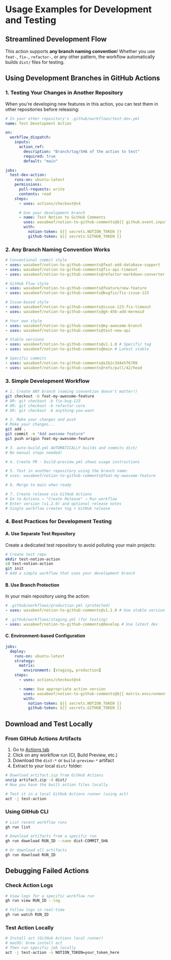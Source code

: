 # Usage Examples for Development and Testing

## Streamlined Development Flow

This action supports **any branch naming convention**! Whether you use `feat-`, `fix-`, `refactor-`, or any other pattern, the workflow automatically builds `dist/` files for testing.

## Using Development Branches in GitHub Actions

### 1. Testing Your Changes in Another Repository

When you're developing new features in this action, you can test them in other repositories before releasing:

```yaml
# In your other repository's .github/workflows/test-dev.yml
name: Test Development Action

on:
  workflow_dispatch:
    inputs:
      action_ref:
        description: "Branch/tag/SHA of the action to test"
        required: true
        default: "main"

jobs:
  test-dev-action:
    runs-on: ubuntu-latest
    permissions:
      pull-requests: write
      contents: read
    steps:
      - uses: actions/checkout@v4

      # Use your development branch
      - name: Test Notion to GitHub Comments
        uses: wasabeef/notion-to-github-comments@${{ github.event.inputs.action_ref }}
        with:
          notion-token: ${{ secrets.NOTION_TOKEN }}
          github-token: ${{ secrets.GITHUB_TOKEN }}
```

### 2. Any Branch Naming Convention Works

```yaml
# Conventional commit style
- uses: wasabeef/notion-to-github-comments@feat-add-database-support
- uses: wasabeef/notion-to-github-comments@fix-api-timeout
- uses: wasabeef/notion-to-github-comments@refactor-markdown-converter

# GitHub Flow style
- uses: wasabeef/notion-to-github-comments@feature/new-feature
- uses: wasabeef/notion-to-github-comments@bugfix/fix-issue-123

# Issue-based style
- uses: wasabeef/notion-to-github-comments@issue-123-fix-timeout
- uses: wasabeef/notion-to-github-comments@gh-456-add-mermaid

# Your own style
- uses: wasabeef/notion-to-github-comments@my-awesome-branch
- uses: wasabeef/notion-to-github-comments@test-new-api

# Stable versions
- uses: wasabeef/notion-to-github-comments@v1.1.0 # Specific tag
- uses: wasabeef/notion-to-github-comments@main # Latest stable

# Specific commits
- uses: wasabeef/notion-to-github-comments@a1b2c3d4e5f6789
- uses: wasabeef/notion-to-github-comments@refs/pull/42/head
```

### 3. Simple Development Workflow

```bash
# 1. Create ANY branch (naming convention doesn't matter!)
git checkout -b feat-my-awesome-feature
# OR: git checkout -b fix-bug-123
# OR: git checkout -b refactor-core
# OR: git checkout -b anything-you-want

# 2. Make your changes and push
# Make your changes...
git add .
git commit -m "Add awesome feature"
git push origin feat-my-awesome-feature

# 3. auto-build.yml AUTOMATICALLY builds and commits dist/
# No manual steps needed!

# 4. Create PR - build-preview.yml shows usage instructions

# 5. Test in another repository using the branch name:
# uses: wasabeef/notion-to-github-comments@feat-my-awesome-feature

# 6. Merge to main when ready

# 7. Create release via GitHub Actions
# Go to Actions → "Create Release" → Run workflow
# Enter version (v1.2.0) and optional release notes
# Single workflow creates tag + GitHub release
```

### 4. Best Practices for Development Testing

#### A. Use Separate Test Repository

Create a dedicated test repository to avoid polluting your main projects:

```bash
# Create test repo
mkdir test-notion-action
cd test-notion-action
git init
# Add a simple workflow that uses your development branch
```

#### B. Use Branch Protection

In your main repository using the action:

```yaml
# .github/workflows/production.yml (protected)
- uses: wasabeef/notion-to-github-comments@v1.1.0 # Use stable version

# .github/workflows/staging.yml (for testing)
- uses: wasabeef/notion-to-github-comments@develop # Use latest dev
```

#### C. Environment-based Configuration

```yaml
jobs:
  deploy:
    runs-on: ubuntu-latest
    strategy:
      matrix:
        environment: [staging, production]
    steps:
      - uses: actions/checkout@v4

      - name: Use appropriate action version
        uses: wasabeef/notion-to-github-comments@${{ matrix.environment == 'production' && 'v1.1.0' || 'develop' }}
        with:
          notion-token: ${{ secrets.NOTION_TOKEN }}
          github-token: ${{ secrets.GITHUB_TOKEN }}
```

## Download and Test Locally

### From GitHub Actions Artifacts

1. Go to [Actions tab](../../actions)
2. Click on any workflow run (CI, Build Preview, etc.)
3. Download the `dist-*` or `build-preview-*` artifact
4. Extract to your local `dist/` folder:

```bash
# Download artifact.zip from GitHub Actions
unzip artifact.zip -d dist/
# Now you have the built action files locally

# Test it in a local GitHub Actions runner (using act)
act -j test-action
```

### Using GitHub CLI

```bash
# List recent workflow runs
gh run list

# Download artifacts from a specific run
gh run download RUN_ID --name dist-COMMIT_SHA

# Or download all artifacts
gh run download RUN_ID
```

## Debugging Failed Actions

### Check Action Logs

```bash
# View logs for a specific workflow run
gh run view RUN_ID --log

# Follow logs in real-time
gh run watch RUN_ID
```

### Test Action Locally

```bash
# Install act (GitHub Actions local runner)
# macOS: brew install act
# Then run specific job locally
act -j test-action -s NOTION_TOKEN=your_token_here
```
